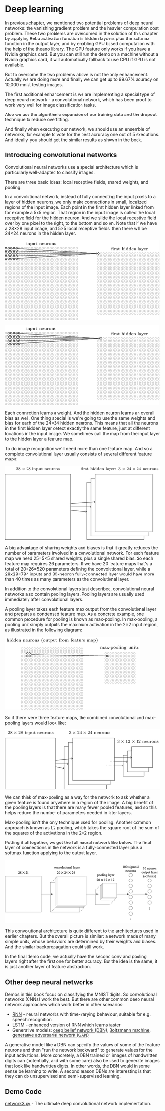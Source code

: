 # Deep learning

In [previous chapter](./ch05.md), we mentioned two potential problems of deep neural networks: the vanishing gradient problem and the heavier computation cost problem. These two problems are overcomed in the solution of this chapter by applying ReLu activation function in hidden layders plus the softmax function in the output layer, and by enabling GPU based computation with the help of the theano library. The GPU feature only works if you have a Nvidia graphics card. But you can still run the demo on a machine without a Nvidia graphics card, it will automatically fallback to use CPU if GPU is not available.

But to overcome the two problems above is not the only enhancement. Actually we are doing more and finally we can get up to 99.67% acuracy on 10,000 mnist testing images.

The first additional enhancement is we are implementing a special type of deep neural network - a convolutional network, which has been proof to work very well for image classification tasks.

Also we use the algorithmic expansion of our training data and the dropout technique to reduce overfitting.

And finally when executing our network, we should use an ensemble of networks, for example to vote for the best acruracy one out of 5 executions. And ideally, you should get the similar results as shown in the book.

## Introducing convolutional networks

Convolutional neural networks use a special architecture which is particularly well-adapted to classify images.

There are three basic ideas: local receptive fields, shared weights, and pooling.

In a convolutional network, instead of fully connecting the input pixels to a layer of hidden neurons, we only make connections in small, localized regions of the input image. Each point in the first hidden layer linked from for example a 5x5 region. That region in the input image is called the local receptive field for the hidden neuron. And we slide the local receptive field over by one pixel to the right, to the bottom and so on. Note that if we have a 28×28 input image, and 5×5 local receptive fields, then there will be 24×24 neurons in the hidden layer.

![](./tikz44.png)

![](./tikz45.png)

Each connection learns a weight. And the hidden neuron learns an overall bias as well. One thing special is we're going to use the same weights and bias for each of the 24×24 hidden neurons. This means that all the neurons in the first hidden layer detect exactly the same feature, just at different locations in the input image. We sometimes call the map from the input layer to the hidden layer a feature map.

To do image recognition we'll need more than one feature map. And so a complete convolutional layer usually consists of several different feature maps:

![](./tikz46.png)

A big advantage of sharing weights and biases is that it greatly reduces the number of parameters involved in a convolutional network. For each feature map we need 25=5×5 shared weights, plus a single shared bias. So each feature map requires 26 parameters. If we have 20 feature maps that's a total of 20×26=520 parameters defining the convolutional layer, while a 28x28=784 inputs and 30-neoron fully-connected layer would have more than 40 times as many parameters as the convolutional layer.

In addition to the convolutional layers just described, convolutional neural networks also contain pooling layers. Pooling layers are usually used immediately after convolutional layers.

A pooling layer takes each feature map output from the convolutional layer and prepares a condensed feature map. As a concrete example, one common procedure for pooling is known as max-pooling. In max-pooling, a pooling unit simply outputs the maximum activation in the 2×2 input region, as illustrated in the following diagram:

![](./tikz47.png)

 So if there were three feature maps, the combined convolutional and max-pooling layers would look like:

 ![](./tikz48.png)

We can think of max-pooling as a way for the network to ask whether a given feature is found anywhere in a region of the image. A big benefit of the pooling layers is that there are many fewer pooled features, and so this helps reduce the number of parameters needed in later layers.

Max-pooling isn't the only technique used for pooling. Another common approach is known as L2 pooling, which takes the square root of the sum of the squares of the activations in the 2×2 region.

Putting it all together, we get the full neural network like below. The final layer of connections in the network is a fully-connected layer plus a softmax function applying to the output layer.

![](./simple_conv.png)

This convolutional architecture is quite different to the architectures used in earlier chapters. But the overall picture is similar: a network made of many simple units, whose behaviors are determined by their weights and biases. And the similar backpropagation could still work.

In the final demo code, we actually have the second conv and pooling layers right after the first one for better acuracy. But the idea is the same, it is just another layer of feature abstraction.

## Other deep neural networks

Demos in this book focus on classifying the MNIST digits. So convolutional networks (CNNs) work the best. But there are other common deep neural network approaches which work better in other scenarios:

- [RNN](https://en.wikipedia.org/wiki/Recurrent_neural_network) - neural networks with time-varying behaviour, suitable for e.g. speech recognition
- [LSTM](https://en.wikipedia.org/wiki/Long_short-term_memory) - enhanced version of RNN which learns faster
- Generative models: [deep belief network (DBN)](https://en.wikipedia.org/wiki/Deep_belief_network), [Boltzmann machine](https://en.wikipedia.org/wiki/Boltzmann_machine), [generative adversarial network (GAN)](https://en.wikipedia.org/wiki/Generative_adversarial_network)

A generative model like a DBN can specify the values of some of the feature neurons and then "run the network backward" to generate values for the input activations. More concretely, a DBN trained on images of handwritten digits can (potentially, and with some care) also be used to generate images that look like handwritten digits. In other words, the DBN would in some sense be learning to write. A second reason DBNs are interesting is that they can do unsupervised and semi-supervised learning.

## Demo Code

[network3.py](network3.py) - The ultimate deep convolutional network implementation.